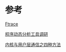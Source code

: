 
# 参考

[Ftrace](https://tinylab.gitbooks.io/elinux/content/zh/dbg_portal/kernel_trace_and_profile/Ftrace/Ftrace.html)

[程序动态分析工具调研](https://blog.csdn.net/aneutron/article/details/49251921)

[内核与用户层通信之四种方法](https://blog.csdn.net/vertor11/article/details/79622694?utm_medium=distribute.pc_relevant_bbs_down.none-task-blog-baidujs-2.nonecase&depth_1-utm_source=distribute.pc_relevant_bbs_down.none-task-blog-baidujs-2.nonecase)